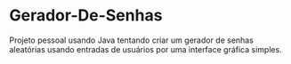 # Gerador-De-Senhas
Projeto pessoal usando Java tentando criar um gerador de senhas aleatórias usando entradas de usuários por uma interface gráfica simples. 
